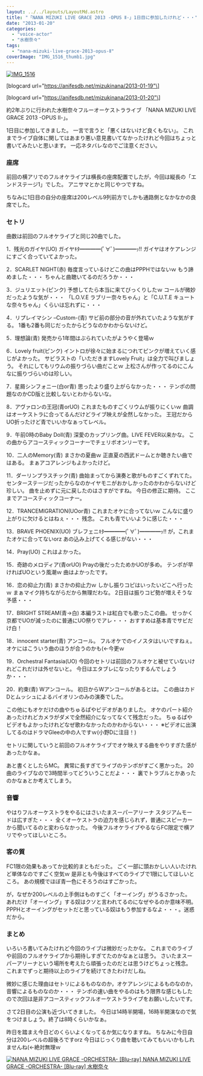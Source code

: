 ```yaml
---
layout: ../../layouts/LayoutMd.astro
title: "「NANA MIZUKI LIVE GRACE 2013 -OPUS Ⅱ-」1日目に参加したけれど・・・"
date: "2013-01-20"
categories: 
  - "voice-actor"
  - "水樹奈々"
tags: 
  - "nana-mizuki-live-grace-2013-opus-Ⅱ"
coverImage: "IMG_1516_thumb1.jpg"
---
```


[![IMG_1516](images/IMG_1516_thumb.jpg "IMG_1516")](//mizuka123.net/wp-content/uploads/2013/01/IMG_1516.jpg)

\[blogcard url="https://anifesdb.net/mizukinana/2013-01-19"\]

\[blogcard url="https://anifesdb.net/mizukinana/2013-01-20"\]

約2年ぶりに行われた水樹奈々フルーオーケストラライブ 「NANA MIZUKI LIVE GRACE 2013 -OPUS Ⅱ-」。

1日目に参加してきました。 一言で言うと「悪くはないけど良くもない」。 これまでライブ自体に関してはあまり悪い意見書いてなかったけれど今回はちょっと書いてみたいと思います。 一応ネタバレなのでご注意ください。

### 座席

前回の横アリでのフルオケライブは横長の座席配置でしたが，今回は縦長の「エンドステージ1」でした。 アニサマとかと同じやつですね。

ちなみに1日目の自分の座席は200レベル9列前方でしかも通路側となかなかの良席でした。

### セトリ

曲数は前回のフルオケライブと同じ20曲でした。

1．残光のガイヤ(UO) ガイヤｷﾀ━━━━(ﾟ∀ﾟ)━━━━ｯ!! ガイヤはオケアレンジにすごく合っていてよかった。

2．SCARLET NIGHT(赤) 毎度言っているけどこの曲はPPPHではないｗ もう諦めました・・・ ちゃんと曲聴いてるのだろうか・・・

3．ジュリエット(ピンク) 予想してたら本当に来てびっくりしたｗ コールが微妙だったような気が・・・ 「L.O.V.E ラブリー奈々ちゃん」と「C.U.T.E キュートな奈々ちゃん」くらいは忘れずに・・・

4．リプレイマシン –Custom-(青) サビ前の部分の音が外れていたような気がする。 1番も2番も同じだったからどうなのかわからないけど。

5．理想論(青) 発売から1年間はぶられていたがようやく登場ｗ

6．Lovely fruit(ピンク) イントロが徐々に始まるにつれてピンクが増えていく感じがよかった。 サビラストの「いただきますLovely Fruit」は全力で叫びましょう。 それにしてもリウムの振りづらい曲だことｗ 上松さんが作ってるのにこんなに振りづらいのは珍しい。

7．星屑シンフォニー(白or青) 思ったより盛り上がらなかった・・・ テンポの問題なのかCD版と比較しないとわからないな。

8．アヴァロンの王冠(青orUO) これまたものすごくリウムが振りにくいｗ 曲調はオーケストラに合ってるんだけどライブ映えが全然しなかった。 王冠だからUO折ったけど青でいいかなぁってレベル。

9．午前0時のBaby Doll(青) 深愛のカップリング曲。LIVE FEVER以来かな。 この曲からアコースティックコーナーでチェリボオンリーです。

10．二人のMemory(青) まさかの夏曲ｗ 正直夏の西武ドームとか聴きたい曲ではある。 まぁアコアレンジもよかったけど。

11．ダーリンプラスチック(青) 曲始まってから演奏と歌がものすごくずれてた。 センターステージだったからなのかイヤモニがおかしかったのかわからないけど珍しい。 曲を止めずに元に戻したのはさすがですね。 今日の修正に期待。 ここまでアコースティックコーナー。

12．TRANCEMIGRATION(UOor青) これまたオケに合ってないｗ こんなに盛り上がりに欠けるとはねぇ・・・ 残念。 これも青でいいように感じた・・・

13．BRAVE PHOENIX(UO) ブレフェニｷﾀ━━━━(ﾟ∀ﾟ)━━━━ｯ!! が，これまたオケに合ってないorz あの込み上げてくる感じがない・・・

14．Pray(UO) これはよかった。

15．奇跡のメロディア(青orUO) Prayの後だったためかUOが多め。 テンポが早ければUOという風潮ｗ 曲はよかったです。

16．恋の抑止力(青) まさかの抑止力ｗ しかし振りコピはいったいどこへ行ったｗ まぁマイク持ちながらだから無理だわな。 2日目は振りコピ勢が増えそうな予感・・・

17．BRIGHT STREAM(青→白) 本編ラストは紅白でも歌ったこの曲。 せっかく京都でUOが減ったのに普通にUO祭りでアレ・・・ おすすめは基本青でサビだけ白！

18．innocent starter(青) アンコール。 フルオケでのイノスタはいいですねぇ。 オケにはこういう曲のほうが合うのかも(←今更ｗ

19．Orchestral Fantasia(UO) 今回のセトリは前回のフルオケと被せていないけれどこれだけは外せないと。 今日はエタブレになったりするんでしょうか・・・

20．約束(青) Wアンコール。 初日からWアンコールがあるとは。 この曲はカドDとムッシュによるバイオリンのみの演奏でした。

この他にもオケだけの曲やちゅるぱやビデオがありました。 オケのパート紹介あったけれどカメラがダメで全然紹介になってなくて残念だった。 ちゅるぱやビデオもよかったけれどなぜ歌わなかったのかわからない・・・ ※ビデオに出演してるのはドラマGleeの中の人ですｗ(小野Dに注目！)

セトリに関していうと前回のフルオケライブでオケ映えする曲をやりすぎた感があったかなぁ。

あと書くとしたらMC。 異常に長すぎてライブのテンポがすごく悪かった。 20曲のライブなので3時間半ってどういうことだよ・・・ 裏でトラブルとかあったのかなぁとか考えてしまう。

### 音響

やはりフルオーケストラをやるにはさいたまスーパーアリーナ スタジアムモードは広すぎた・・・ 全くオーケストラの迫力を感じられず，普通にスピーカーから聞いてるのと変わらなかった。 今後フルオケライブやるならFC限定で横アリでやってほしいところ。

### 客の質

FC1限の効果もあってか比較的まともだった。 ごく一部に頭おかしい人いたけれど単体なのですごく空気ｗ 是非とも今後はすべてのライブで1限にしてほしいところ。 あの規模でほぼ青一色にそろうのはすごかった。

が，なぜか200レベルの上手側はものすごく「オーイング」がうるさかった。 あれだけ「オーイング」する奴はクソと言われてるのになぜやるのか意味不明。 PPPHとオーイングがセットだと思っている奴はもう参加するなよ・・・。迷惑だから。

### まとめ

いろいろ書いてみたけれど今回のライブは微妙だったかな。 これまでのライブや前回のフルオケライブから期待しすぎてたのかなぁとは思う。 さいたまスーパーアリーナという場所を考えたら頑張ったのだとは思うけどちょっと残念。 これまでずっと期待以上のライブを続けてきたわけだしね。

微妙に感じた理由はセトリによるものなのか，オケアレンジによるものなのか，音響によるものなのか・・・ テンポの速い曲をやるのはもう限界な感じもしたので次回は是非アコースティックフルオーケストラライブをお願いしたいです。

さて2日目の公演も近づいてきました。 今日は14時半開場，16時半開演なので気をつけましょう。終了は8時くらいかなぁ。

昨日を踏まえ今日どのくらいよくなってるか気になりますね。 ちなみに今日自分は200レベルの超後ろですorz 今日はじっくり曲を聴いてみてもいいかもしれませんね(←絶対無理ｗ

 [![NANA MIZUKI LIVE GRACE -ORCHESTRA- [Blu-ray]](images/519D-xmSzmL._SL160_.jpg) NANA MIZUKI LIVE GRACE -ORCHESTRA- \[Blu-ray\] 水樹奈々](https://www.amazon.co.jp/exec/obidos/ASIN/B005DIBJ0Y/mizuka123-22/ref=nosim)
